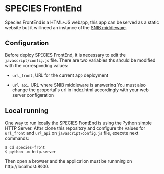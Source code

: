 # SPECIES FrontEnd

Species FrontEnd is a HTML+JS webapp, this app can be served as a static
website but it will need an instance of the
[SNIB middleware](https://bitbucket.org/conabio_c3/snib-middleware/).

## Configuration

Before deploy SPECIES FrontEnd, it is necessary to edit the
`javascript/config.js` file. There are two variables ths should be
modified with the corresponding values:

- `url_front`, URL for the current app deployment

- `url_api`, URL where SNIB middleware is answering
You must also change the geoportal's url  in index.html accordingly with your web server configuration

## Local running

One way to run locally the SPECIES FrontEnd is using the Python simple
HTTP Server. After clone this repository and configure the values for
`url_front` and `url_api` on `javascript/config.js` file, execute
next commands:

```x-sh
$ cd species-front
$ python -m http.server
```

Then open a browser and the application must be runnning on
http://localhost:8000.
